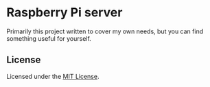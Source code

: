 # Raspberry Pi server
Primarily this project written to cover my own needs, but you can find something useful for
yourself.

## License
Licensed under the [MIT License](LICENSE).
